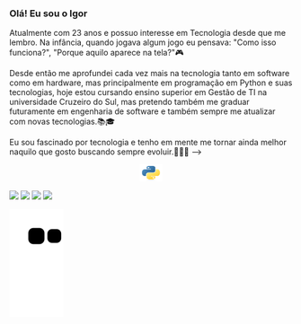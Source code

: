 ### Olá! Eu sou o Igor

Atualmente com 23 anos e possuo interesse em Tecnologia desde que me lembro. Na infância, quando jogava algum jogo eu pensava: "Como isso funciona?", "Porque aquilo aparece na tela?"🎮

Desde então me aprofundei cada vez mais na tecnologia tanto em software como em hardware, mas principalmente em programação em Python e suas tecnologias, hoje estou cursando ensino superior em Gestão de TI na universidade Cruzeiro do Sul, mas pretendo também me graduar futuramente em engenharia de software e também sempre me atualizar com novas tecnologias.📚🎓

Eu sou fascinado por tecnologia e tenho em mente me tornar ainda melhor naquilo que gosto buscando sempre evoluir.👨🏻‍🔬
-->

<div align="center">
  <a href="https://www.linkedin.com/in/igor-freitas13/">
       <img align="center" alt="Igor-Python" height="30" width="40" src="https://raw.githubusercontent.com/devicons/devicon/master/icons/python/python-original.svg">
</div>
  
  <div style="display: inline_block"><br>
 
    
  
  <div> 
   <a href="https://www.linkedin.com/in/igor-freitas13/" target="_blank"><img src="https://img.shields.io/badge/-LinkedIn-%230077B5?style=for-the-badge&logo=linkedin&logoColor=white" target="_blank"></a> 
  <a href="https://www.youtube.com/channel/UCVI2CjhVXYVNAKMoB8y1Qcw" target="_blank"><img src="https://img.shields.io/badge/YouTube-FF0000?style=for-the-badge&logo=youtube&logoColor=white" target="_blank"></a>
  <a href="https://www.instagram.com/igor_freittaz/" target="_blank"><img src="https://img.shields.io/badge/-Instagram-%23E4405F?style=for-the-badge&logo=instagram&logoColor=white" target="_blank"></a>
  <a href = "mailto:igorfreits13@gmail.com"><img src="https://img.shields.io/badge/-Gmail-%23333?style=for-the-badge&logo=gmail&logoColor=white" target="_blank"></a>
  
 
  ![Snake animation](https://github.com/rafaballerini/rafaballerini/blob/output/github-contribution-grid-snake.svg)
 
</div>
